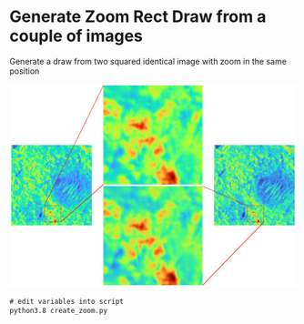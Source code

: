 # Generate Zoom Rect Draw from a couple of images
Generate a draw from two squared identical image with zoom in the same position

![](out.png)

```
# edit variables into script
python3.8 create_zoom.py
```
